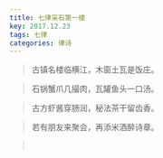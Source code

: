 ```yaml
---
title: 七律采石第一楼
key: 2017.12.23
tags: 七律
categories: 律诗
---
```


<blockquote class="blockquote-center">古镇名楼临横江，木窗土瓦是饭庄。
</blockquote>
<blockquote class="blockquote-center">石锅蟹爪几撮肉，瓦罐鱼头一口汤。
</blockquote>
<blockquote class="blockquote-center">古方虾酱穿肠润，秘法茶干留齿香。
</blockquote>
<blockquote class="blockquote-center">若有朋友来聚会，再添米酒醉诗章。
</blockquote>
<blockquote class="blockquote-center"></br>
</blockquote>
